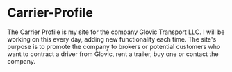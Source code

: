 # Carrier-Profile

The Carrier Profile is my site for the company Glovic Transport LLC. I will be working on this every day, adding new functionality each time. The site's purpose is to promote the company to brokers or potential customers who want to contract a driver from Glovic, rent a trailer, buy one or contact the company.   
